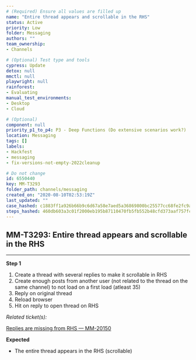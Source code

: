 ```yaml
---
# (Required) Ensure all values are filled up
name: "Entire thread appears and scrollable in the RHS"
status: Active
priority: Low
folder: Messaging
authors: ""
team_ownership: 
- Channels

# (Optional) Test type and tools
cypress: Update
detox: null
mmctl: null
playwright: null
rainforest: 
- Evaluating
manual_test_environments: 
- Desktop
- Cloud

# (Optional)
component: null
priority_p1_to_p4: P3 - Deep Functions (Do extensive scenarios work?)
location: Messaging
tags: []
labels: 
- Hackfest
- messaging
- fix-versions-not-empty-2022cleanup

# Do not change
id: 6550440
key: MM-T3293
folder_path: channels/messaging
created_on: "2020-08-10T02:53:19Z"
last_updated: ""
case_hashed: c1883ff1a926b66b9c6d67a58e7aed5a36869800bc25577cc68fe2fc9a01ba63fe9182345394485aaf18a17670321e3a
steps_hashed: 460db603a3c01f2000eb195b87110470fb5fb552b48cfd373aaf757fc11248e63b5e6f647e0fafbbdda63e533f674311
---
```


## MM-T3293: Entire thread appears and scrollable in the RHS

---

**Step 1**

1. Create a thread with several replies to make it scrollable in RHS
2. Create enough posts from another user (not related to the thread on the same channel) to not load on a first load (atleast 35)
3. Reply on original thread
4. Reload browser
5. Hit on reply to open thread on RHS

_Related ticket(s):_

[Replies are missing from RHS — MM-20150](https://mattermost.atlassian.net/browse/MM-20150)

**Expected**

- The entire thread appears in the RHS (scrollable)
